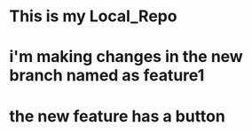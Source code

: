 # This is my Local_Repo
# i'm making changes in the new branch named as feature1
# the new feature has a button